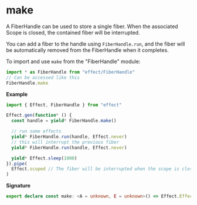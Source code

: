 # make

A FiberHandle can be used to store a single fiber.
When the associated Scope is closed, the contained fiber will be interrupted.

You can add a fiber to the handle using `FiberHandle.run`, and the fiber will
be automatically removed from the FiberHandle when it completes.

To import and use `make` from the "FiberHandle" module:

```ts
import * as FiberHandle from "effect/FiberHandle"
// Can be accessed like this
FiberHandle.make
```

**Example**

```ts
import { Effect, FiberHandle } from "effect"

Effect.gen(function* () {
  const handle = yield* FiberHandle.make()

  // run some effects
  yield* FiberHandle.run(handle, Effect.never)
  // this will interrupt the previous fiber
  yield* FiberHandle.run(handle, Effect.never)

  yield* Effect.sleep(1000)
}).pipe(
  Effect.scoped // The fiber will be interrupted when the scope is closed
)
```

**Signature**

```ts
export declare const make: <A = unknown, E = unknown>() => Effect.Effect<FiberHandle<A, E>, never, Scope.Scope>
```
